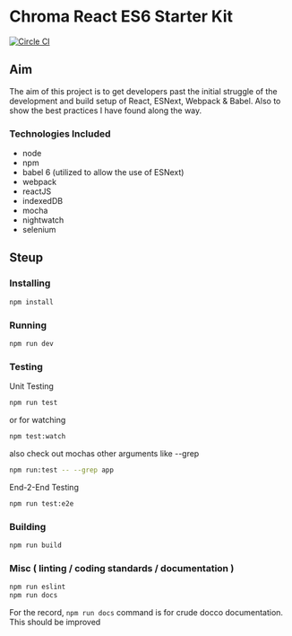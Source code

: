 # Chroma React ES6 Starter Kit
[![Circle CI](https://circleci.com/gh/chromasports/chroma-react-es6-starter.svg?style=svg)](https://circleci.com/gh/chromasports/chroma-react-es6-starter)

## Aim

The aim of this project is to get developers past the initial struggle of the development and build setup of React, ESNext, Webpack & Babel. Also to show the best practices I have found along the way.

### Technologies Included
* node
* npm
* babel 6 (utilized to allow the use of ESNext)
* webpack
* reactJS
* indexedDB
* mocha
* nightwatch
* selenium

## Steup

### Installing

```bash
npm install
```

### Running

```bash
npm run dev
```

### Testing

Unit Testing

```bash
npm run test
```
or for watching
```bash
npm test:watch
```
also check out mochas other arguments like --grep
```bash
npm run:test -- --grep app
```

End-2-End Testing

```bash
npm run test:e2e
```

### Building
```bash
npm run build
```

### Misc ( linting / coding standards / documentation )
```bash
npm run eslint
npm run docs
```

For the record, `npm run docs` command is for crude docco documentation. This should be improved
